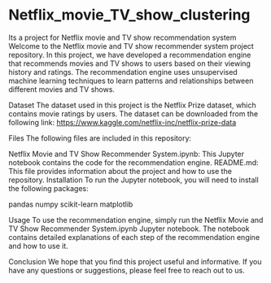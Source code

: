 # Netflix_movie_TV_show_clustering
Its a project for Netflix movie and TV show recommendation system Welcome to the Netflix movie and TV show recommender system project repository. In this project, we have developed a recommendation engine that recommends movies and TV shows to users based on their viewing history and ratings. The recommendation engine uses unsupervised machine learning techniques to learn patterns and relationships between different movies and TV shows.

Dataset The dataset used in this project is the Netflix Prize dataset, which contains movie ratings by users. The dataset can be downloaded from the following link: https://www.kaggle.com/netflix-inc/netflix-prize-data

Files The following files are included in this repository:

Netflix Movie and TV Show Recommender System.ipynb: This Jupyter notebook contains the code for the recommendation engine. README.md: This file provides information about the project and how to use the repository. Installation To run the Jupyter notebook, you will need to install the following packages:

pandas numpy scikit-learn matplotlib

Usage To use the recommendation engine, simply run the Netflix Movie and TV Show Recommender System.ipynb Jupyter notebook. The notebook contains detailed explanations of each step of the recommendation engine and how to use it.

Conclusion We hope that you find this project useful and informative. If you have any questions or suggestions, please feel free to reach out to us.
